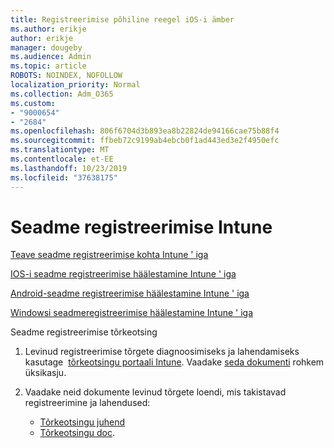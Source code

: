 ```yaml
---
title: Registreerimise põhiline reegel iOS-i ämber
ms.author: erikje
author: erikje
manager: dougeby
ms.audience: Admin
ms.topic: article
ROBOTS: NOINDEX, NOFOLLOW
localization_priority: Normal
ms.collection: Adm_O365
ms.custom:
- "9000654"
- "2684"
ms.openlocfilehash: 806f6704d3b893ea8b22824de94166cae75b88f4
ms.sourcegitcommit: ffbeb72c9199ab4ebcb0f1ad443ed3e2f4950efc
ms.translationtype: MT
ms.contentlocale: et-EE
ms.lasthandoff: 10/23/2019
ms.locfileid: "37638175"
---
```

# <a name="intune-device-enrollment"></a>Seadme registreerimise Intune

[Teave seadme registreerimise kohta Intune ' iga](https://docs.microsoft.com/intune/enrollment/device-enrollment)

[IOS-i seadme registreerimise häälestamine Intune ' iga](https://docs.microsoft.com/intune/enrollment/ios-enroll)

[Android-seadme registreerimise häälestamine Intune ' iga](https://docs.microsoft.com/intune/android-enroll)

[Windowsi seadmeregistreerimise häälestamine Intune ' iga](https://docs.microsoft.com/intune/windows-enroll)

Seadme registreerimise tõrkeotsing

1. Levinud registreerimise tõrgete diagnoosimiseks ja lahendamiseks kasutage  [tõrkeotsingu portaali Intune](https://devicemanagement.microsoft.com/#blade/Microsoft_Intune_DeviceSettings/TroubleshootBlade). Vaadake [seda dokumenti](https://docs.microsoft.com/intune/help-desk-operators) rohkem üksikasju.

2. Vaadake neid dokumente levinud tõrgete loendi, mis takistavad registreerimine ja lahendused:
    - [Tõrkeotsingu juhend](https://support.microsoft.com/help/4469913/troubleshooting-windows-device-enrollment-problems-in-microsoft-intune)
    - [Tõrkeotsingu doc](https://docs.microsoft.com/intune/troubleshoot-device-enrollment-in-intune).
